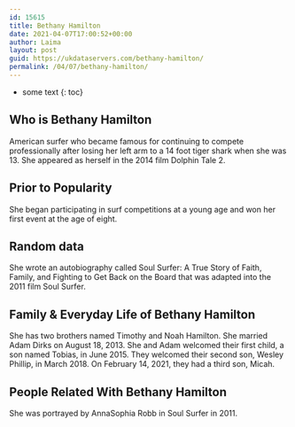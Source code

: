 ```yaml
---
id: 15615
title: Bethany Hamilton
date: 2021-04-07T17:00:52+00:00
author: Laima
layout: post
guid: https://ukdataservers.com/bethany-hamilton/
permalink: /04/07/bethany-hamilton/
---
```


* some text
{: toc}


## Who is Bethany Hamilton
                  
                  
                  
American surfer who became famous for continuing to compete professionally after losing her left arm to a 14 foot tiger shark when she was 13. She appeared as herself in the 2014 film Dolphin Tale 2.
                  
              
            
              
            
                
                
                
## Prior to Popularity
                  
                  
                  
She began participating in surf competitions at a young age and won her first event at the age of eight.
                  
              
            
              
            
                
                
                
## Random data
                  
                  
                  
She wrote an autobiography called Soul Surfer: A True Story of Faith, Family, and Fighting to Get Back on the Board that was adapted into the 2011 film Soul Surfer.
                  
              
            
              
            
                
                
                
## Family & Everyday Life of Bethany Hamilton
                  
                  
                  
She has two brothers named Timothy and Noah Hamilton. She married Adam Dirks on August 18, 2013. She and Adam welcomed their first child, a son named Tobias, in June 2015. They welcomed their second son, Wesley Phillip, in March 2018. On February 14, 2021, they had a third son, Micah.
                  
              
            
              
            
                
                
                
## People Related With Bethany Hamilton
                  
                  
                  
She was portrayed by AnnaSophia Robb in Soul Surfer in 2011.
                  
              
            
              
            
                
              
            
              
              
            
            
              
            
          
          
          